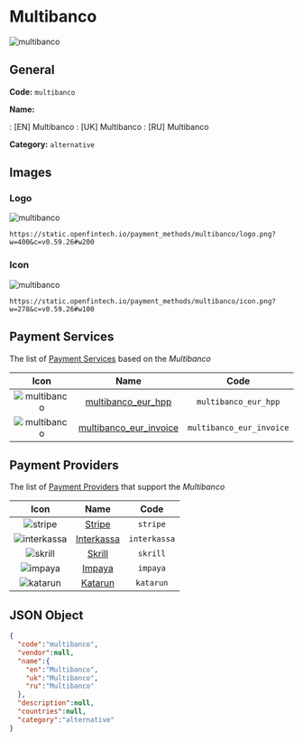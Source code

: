 
# Multibanco 
![multibanco](https://static.openfintech.io/payment_methods/multibanco/logo.png?w=400&c=v0.59.26#w200)  

## General 
**Code:** `multibanco` 
 
**Name:** 
 
:	[EN] Multibanco 
:	[UK] Multibanco 
:	[RU] Multibanco 
 
**Category:** `alternative` 
 

## Images 

### Logo 
![multibanco](https://static.openfintech.io/payment_methods/multibanco/logo.png?w=400&c=v0.59.26#w200)  

```
https://static.openfintech.io/payment_methods/multibanco/logo.png?w=400&c=v0.59.26#w200
```  

### Icon 
![multibanco](https://static.openfintech.io/payment_methods/multibanco/icon.png?w=278&c=v0.59.26#w100)  

```
https://static.openfintech.io/payment_methods/multibanco/icon.png?w=278&c=v0.59.26#w100
```  

## Payment Services 
 
The list of [Payment Services](/payment-services/) based on the _Multibanco_ 

|Icon|Name|Code| 
|:---:|:---:|:---:| 
|![multibanco](https://static.openfintech.io/payment_methods/multibanco/icon.png?w=278&c=v0.59.26#w100) |[multibanco_eur_hpp](/payment-services/multibanco_eur_hpp/)|`multibanco_eur_hpp`| 
|![multibanco](https://static.openfintech.io/payment_methods/multibanco/icon.png?w=278&c=v0.59.26#w100) |[multibanco_eur_invoice](/payment-services/multibanco_eur_invoice/)|`multibanco_eur_invoice`| 
 

## Payment Providers 
 
The list of [Payment Providers](/payment-providers/) that support the _Multibanco_ 

|Icon|Name|Code| 
|:---:|:---:|:---:| 
|![stripe](https://static.openfintech.io/payment_providers/stripe/icon.svg?w=278&c=v0.59.26#w100) |[Stripe](/payment-providers/stripe/)|`stripe`| 
|![interkassa](https://static.openfintech.io/payment_providers/interkassa/icon.svg?w=278&c=v0.59.26#w100) |[Interkassa](/payment-providers/interkassa/)|`interkassa`| 
|![skrill](https://static.openfintech.io/payment_providers/skrill/icon.svg?w=278&c=v0.59.26#w100) |[Skrill](/payment-providers/skrill/)|`skrill`| 
|![impaya](https://static.openfintech.io/payment_providers/impaya/icon.png?w=278&c=v0.59.26#w100) |[Impaya](/payment-providers/impaya/)|`impaya`| 
|![katarun](https://static.openfintech.io/payment_providers/katarun/icon.png?w=278&c=v0.59.26#w100) |[Katarun](/payment-providers/katarun/)|`katarun`| 
 

## JSON Object 

```json
{
  "code":"multibanco",
  "vendor":null,
  "name":{
    "en":"Multibanco",
    "uk":"Multibanco",
    "ru":"Multibanco"
  },
  "description":null,
  "countries":null,
  "category":"alternative"
}
```  
